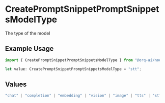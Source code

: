 # CreatePromptSnippetPromptSnippetsModelType

The type of the model

## Example Usage

```typescript
import { CreatePromptSnippetPromptSnippetsModelType } from "@orq-ai/node/models/operations";

let value: CreatePromptSnippetPromptSnippetsModelType = "stt";
```

## Values

```typescript
"chat" | "completion" | "embedding" | "vision" | "image" | "tts" | "stt" | "rerank" | "moderations"
```
